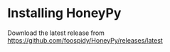 # Installing HoneyPy

Download the latest release from https://github.com/foospidy/HoneyPy/releases/latest
